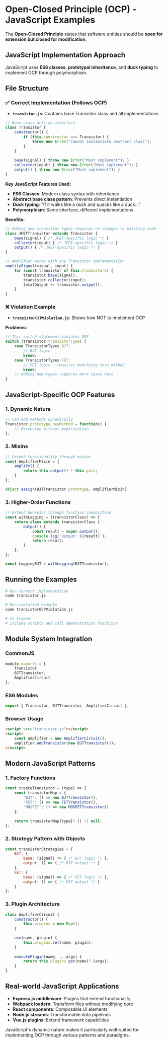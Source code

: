# Open-Closed Principle (OCP) - JavaScript Examples

The **Open-Closed Principle** states that software entities should be **open for extension but closed for modification**.

## JavaScript Implementation Approach

JavaScript uses **ES6 classes**, **prototypal inheritance**, and **duck typing** to implement OCP through polymorphism.

## File Structure

### ✅ Correct Implementation (Follows OCP)

- **`transistor.js`**: Contains base Transistor class and all implementations

```javascript
// Base class acts as interface
class Transistor {
    constructor() {
        if (this.constructor === Transistor) {
            throw new Error("Cannot instantiate abstract class");
        }
    }
    
    base(signal) { throw new Error("Must implement"); }
    collector(input) { throw new Error("Must implement"); }
    output() { throw new Error("Must implement"); }
}
```

**Key JavaScript Features Used:**
- **ES6 Classes**: Modern class syntax with inheritance
- **Abstract base class pattern**: Prevents direct instantiation
- **Duck typing**: "If it walks like a duck and quacks like a duck..."
- **Polymorphism**: Same interface, different implementations

**Benefits:**
```javascript
// Adding new transistor types requires no changes to existing code
class JFETTransistor extends Transistor {
    base(signal) { /* JFET-specific logic */ }
    collector(input) { /* JFET-specific logic */ }
    output() { /* JFET-specific logic */ }
}

// Amplifier works with any Transistor implementation
amplifySignal(signal, input) {
    for (const transistor of this.transistors) {
        transistor.base(signal);
        transistor.collector(input);
        totalOutput += transistor.output();
    }
}
```

### ❌ Violation Example

- **`transistorOCPViolation.js`**: Shows how NOT to implement OCP

**Problems:**
```javascript
// This switch statement violates OCP
switch (transistor.transistorType) {
    case TransistorTypes.BJT:
        // BJT logic
        break;
    case TransistorTypes.FET:
        // FET logic - requires modifying this method
        break;
    // Adding new types requires more cases here
}
```

## JavaScript-Specific OCP Features

### 1. Dynamic Nature
```javascript
// Can add methods dynamically
Transistor.prototype.newMethod = function() {
    // Extension without modification
};
```

### 2. Mixins
```javascript
// Extend functionality through mixins
const AmplifierMixin = {
    amplify() {
        return this.output() * this.gain;
    }
};

Object.assign(BJTTransistor.prototype, AmplifierMixin);
```

### 3. Higher-Order Functions
```javascript
// Extend behavior through function composition
const withLogging = (transistorClass) => {
    return class extends transistorClass {
        output() {
            const result = super.output();
            console.log(`Output: ${result}`);
            return result;
        }
    };
};

const LoggingBJT = withLogging(BJTTransistor);
```

## Running the Examples

```bash
# Run correct implementation
node transistor.js

# Run violation example
node transistorOCPViolation.js

# In browser
# Include scripts and call demonstration functions
```

## Module System Integration

### CommonJS
```javascript
module.exports = {
    Transistor,
    BJTTransistor,
    AmplifierCircuit
};
```

### ES6 Modules
```javascript
export { Transistor, BJTTransistor, AmplifierCircuit };
```

### Browser Usage
```html
<script src="transistor.js"></script>
<script>
    const amplifier = new AmplifierCircuit();
    amplifier.addTransistor(new BJTTransistor());
</script>
```

## Modern JavaScript Patterns

### 1. Factory Functions
```javascript
const createTransistor = (type) => {
    const transistorMap = {
        'BJT': () => new BJTTransistor(),
        'FET': () => new FETTransistor(),
        'MOSFET': () => new MOSFETTransistor()
    };
    
    return transistorMap[type]?.() || null;
};
```

### 2. Strategy Pattern with Objects
```javascript
const transistorStrategies = {
    BJT: {
        base: (signal) => { /* BJT logic */ },
        output: () => { /* BJT output */ }
    },
    FET: {
        base: (signal) => { /* FET logic */ },
        output: () => { /* FET output */ }
    }
};
```

### 3. Plugin Architecture
```javascript
class AmplifierCircuit {
    constructor() {
        this.plugins = new Map();
    }
    
    use(name, plugin) {
        this.plugins.set(name, plugin);
    }
    
    executePlugin(name, ...args) {
        return this.plugins.get(name)?.(args);
    }
}
```

## Real-world JavaScript Applications

- **Express.js middleware**: Plugins that extend functionality
- **Webpack loaders**: Transform files without modifying core
- **React components**: Composable UI elements
- **Node.js streams**: Transformable data pipelines
- **Vue.js plugins**: Extend framework capabilities

JavaScript's dynamic nature makes it particularly well-suited for implementing OCP through various patterns and paradigms.